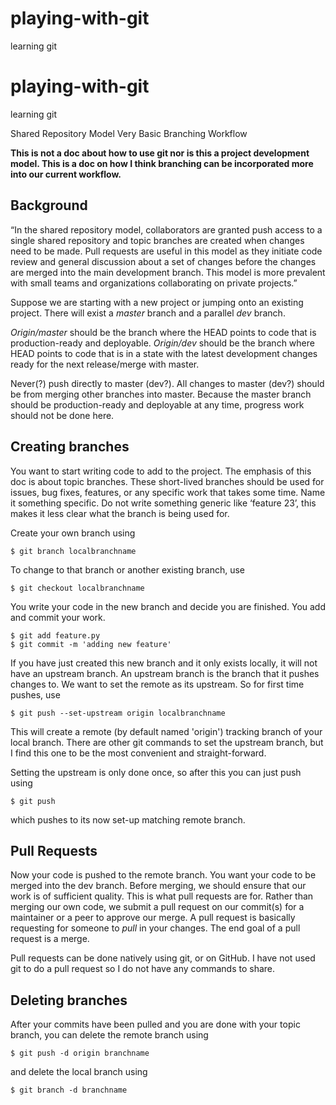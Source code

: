 # playing-with-git
learning git

# playing-with-git
learning git



Shared Repository Model Very Basic Branching Workflow

**This is not a doc about how to use git nor is this a project development model.
This is a doc on how I think branching can be incorporated more into our current workflow.**


## Background

“In the shared repository model, collaborators are granted push access to a single shared repository and topic branches are created when changes need to be made. Pull requests are useful in this model as they initiate code review and general discussion about a set of changes before the changes are merged into the main development branch. This model is more prevalent with small teams and organizations collaborating on private projects.”


Suppose we are starting with a new project or jumping onto an existing project. There will exist a *master* branch and a parallel *dev* branch. 

*Origin/master* should be the branch where the HEAD points to code that is production-ready and deployable.
*Origin/dev* should be the branch where HEAD points to code that is in a state with the latest development changes ready for the next release/merge with master.

Never(?) push directly to master (dev?). All changes to master (dev?) should be from merging other branches into master. Because the master branch should be production-ready and deployable at any time, progress work should not be done here. 


## Creating branches

You want to start writing code to add to the project. The emphasis of this doc is about topic branches. These short-lived branches should be used for issues, bug fixes, features, or any specific work that takes some time. Name it something specific. Do not write something generic like ‘feature 23’, this makes it less clear what the branch is being used for. 

 
Create your own branch using 
```
$ git branch localbranchname
```

To change to that branch or another existing branch, use
```
$ git checkout localbranchname
````

You write your code in the new branch and decide you are finished. You add and commit your work.
```
$ git add feature.py
$ git commit -m 'adding new feature'
```

If you have just created this new branch and it only exists locally, it will not have an upstream branch. An upstream branch is the branch that it pushes changes to. We want to set the remote as its upstream. So for first time pushes, use
```
$ git push --set-upstream origin localbranchname
```
This will create a remote (by default named 'origin') tracking branch of your local branch. There are other git commands to set the upstream branch, but I find this one to be the most convenient and straight-forward.

Setting the upstream is only done once, so after this you can just push using
```
$ git push
```
which pushes to its now set-up matching remote branch.


## Pull Requests

Now your code is pushed to the remote branch. You want your code to be merged into the dev branch. Before merging, we should ensure that our work is of sufficient quality. This is what pull requests are for. Rather than merging our own code, we submit a pull request on our commit(s) for a maintainer or a peer to approve our merge. A pull request is basically requesting for someone to *pull* in your changes. The end goal of a pull request is a merge.

Pull requests can be done natively using git, or on GitHub. I have not used git to do a pull request so I do not have any commands to share.

## Deleting branches

After your commits have been pulled and you are done with your topic branch, you can delete the remote branch using
```
$ git push -d origin branchname
```
and delete the local branch using
```
$ git branch -d branchname
``` 
 
